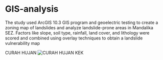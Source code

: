 # GIS-analysis
The study used ArcGIS 10.3 GIS program and geoelectric testing to create a zoning map of landslides and analyze landslide-prone areas in Mandalika SEZ. Factors like slope, soil type, rainfall, land cover, and lithology were scored and combined using overlay techniques to obtain a landslide vulnerability map


CURAH HUJAN
![CURAH HUJAN KEK](https://github.com/regitatiaraa/GIS-analysis/assets/140317784/40e9a8f7-9f2d-45b8-9ad4-2537847e0acd)
